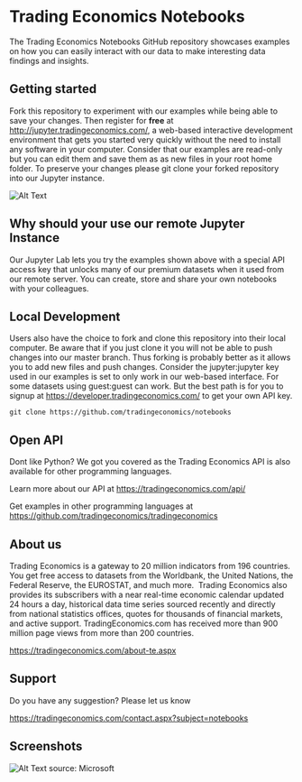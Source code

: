 # Trading Economics Notebooks

The Trading Economics Notebooks GitHub repository showcases examples on how you can easily interact with our data to make interesting data findings and insights.


## Getting started

Fork this repository to experiment with our examples while being able to save your changes. Then register for **free** at http://jupyter.tradingeconomics.com/, a web-based interactive development environment that gets you started very quickly without the need to install any software in your computer. Consider that our examples are read-only but you can edit them and save them as as new files in your root home folder. To preserve your changes please git clone your forked repository into our Jupyter instance. 

![Alt Text](https://camo.githubusercontent.com/947ed1dba840e1c2b6605bcf1507c1a4e1b9642be3696323ff387cbc15e70edf/687474703a2f2f692e737461636b2e696d6775722e636f6d2f6c72346d6c2e706e67)


## Why should your use our remote Jupyter Instance

Our Jupyter Lab lets you try the examples shown above with a special API access key that unlocks many of our premium datasets when it used from our remote server. You can create, store and share your own notebooks with your colleagues.  


## Local Development

Users also have the choice to fork and clone this repository into their local computer. Be aware that if you just clone it you will not be able to push changes into our master branch. Thus forking is probably better as it allows you to add new files and push changes. Consider the jupyter:jupyter key used in our examples is set to only work in our web-based interface. For some datasets using guest:guest can work. But the best path is for you to signup at https://developer.tradingeconomics.com/ to get your own API key.


``` git clone https://github.com/tradingeconomics/notebooks ```

## Open API

Dont like Python? We got you covered as the Trading Economics API is also available for other programming languages. 

Learn more about our API at https://tradingeconomics.com/api/

Get examples in other programming languages at https://github.com/tradingeconomics/tradingeconomics 


## About us
Trading Economics is a gateway to 20 million indicators from 196 countries. You get free access to datasets from the Worldbank, the United Nations, the Federal Reserve, the EUROSTAT, and much more.  Trading Economics also provides its subscribers with a near real-time economic calendar updated 24 hours a day, historical data time series sourced recently and directly from national statistics offices, quotes for thousands of financial markets, and active support. TradingEconomics.com has received more than 900 million page views from more than 200 countries.

https://tradingeconomics.com/about-te.aspx


## Support

Do you have any suggestion? Please let us know

https://tradingeconomics.com/contact.aspx?subject=notebooks


## Screenshots

![Alt Text](https://docs.microsoft.com/en-us/azure/cosmos-db/media/cosmosdb-jupyter-notebooks/cosmos-notebooks-overview.png) source: Microsoft
